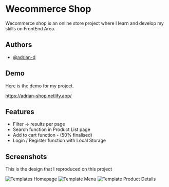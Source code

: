 
# Wecommerce Shop

Wecommerce shop is an online store project where I learn and develop my skills on  FrontEnd Area.




## Authors

- [@adrian-d](https://github.com/adrian-danila)


## Demo

Here is the demo for my project.

https://adrian-shop.netlify.app/
## Features

- Filter -> results per page
- Search function in Product List page
- Add to cart function - (50% finalised)
- Login / Register function with Local Storage


## Screenshots 
This is the design that I reproduced on this project

![Templates Homepage](https://i.ibb.co/LDyxns1/03-Template-Guest-Landing-Page-Web-1280-1440px-12-Columns-24px-Gutters-2x.png)
![Template Menu](https://i.ibb.co/L8FNSgQ/05-Template-Products-Overview-Web-1280-1440px-12-Columns-24px-Gutters-2x.png)
![Template Product Details](https://i.ibb.co/7G0Lgr3/06-Template-Product-Details-Web-1280-1440px-12-Columns-24px-Gutters-2x.png)
